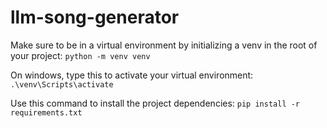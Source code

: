# llm-song-generator

Make sure to be in a virtual environment by initializing a venv in the root of your project: 
`python -m venv venv`

On windows, type this to activate your virtual environment: 
`.\venv\Scripts\activate`

Use this command to install the project dependencies: 
`pip install -r requirements.txt`